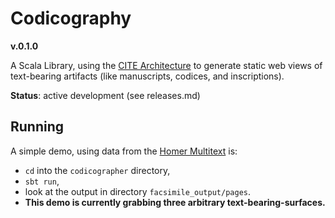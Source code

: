 # Codicography

**v.0.1.0**

A Scala Library, using the [CITE Architecture](http://cite-architecture.org) to generate static web views of text-bearing artifacts (like manuscripts, codices, and inscriptions).

**Status**: active development (see releases.md)

## Running

A simple demo, using data from the [Homer Multitext](http://www.homermultitext.org) is:

- `cd` into the `codicographer` directory, 
-  `sbt run`,
- look at the output in directory `facsimile_output/pages`.
- **This demo is currently grabbing three arbitrary text-bearing-surfaces.**
